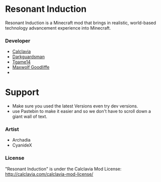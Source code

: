 Resonant Induction
======
Resonant Induction is a Minecraft mod that brings in realistic, world-based technology advancement experience into Minecraft.

### Developer
* <a href="http://www.patreon.com/calclavia"> Calclavia </a>
* <a href="http://www.patreon.com/darkcow"> Darkguardsman </a>
* <a href="http://www.patreon.com/tgame14"> Tgame14 </a>
* <a href="http://www.patreon.com/maxwolf"> Maxwolf Goodliffe </a>
* 

Support
======
* Make sure you used the latest Versions even try dev versions. 
* use Pastebin to make it easier and so we don't have to scroll down a giant wall of text.

### Artist
* Archadia
* CyanideX

### License
"Resonant Induction" is under the Calclavia Mod License: http://calclavia.com/calclavia-mod-license/
